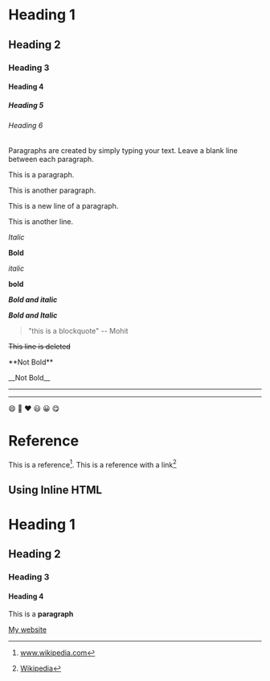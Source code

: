 
# Heading 1

## Heading 2

### Heading 3

#### Heading 4

##### Heading 5

###### Heading 6

Paragraphs are created by simply typing your text. Leave a blank line between each paragraph.

This is a paragraph. 

This is another paragraph.

This is a new line of a paragraph. 




This is another line.

*Italic*

**Bold**

_italic_

__bold__

***Bold and italic***

___Bold and Italic___


> "this is a blockquote" 
> -- Mohit 


~~This line is deleted~~


\*\*Not Bold\*\*

\_\_Not Bold\_\_

***

---

:smile:
:rocket:
:heart:
:smiley:
😀
😋


# Reference


This is a reference[^1]. This is a reference with a link[^2]




[^1]: www.wikipedia.com
[^2]:[Wikipedia](www.wikipedia.com)


## Using Inline HTML

<h1> Heading 1</h1>

<h2> Heading 2</h2>

<h3> Heading 3</h3>

<h4> Heading 4</h4>

<p> This is a <strong>paragraph</strong> </p>

<a href="www.mohitkr.com">My website</a>
